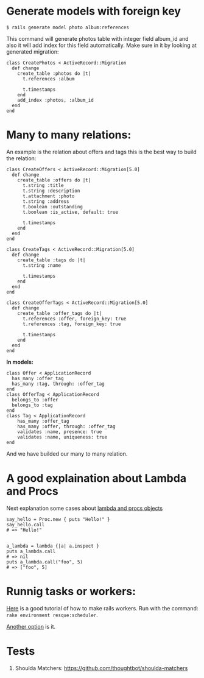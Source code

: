 # Generate models with foreign key
    $ rails generate model photo album:references

This command will generate photos table with integer field album_id and also it will add index for this field automatically. Make sure in it by looking at generated migration:

    class CreatePhotos < ActiveRecord::Migration
      def change
        create_table :photos do |t|
          t.references :album

          t.timestamps
        end
        add_index :photos, :album_id
      end
    end

# Many to many relations:
An example is the relation about offers and tags this is the best way to build the relation:
```
class CreateOffers < ActiveRecord::Migration[5.0]
  def change
    create_table :offers do |t|
      t.string :title
      t.string :description
      t.attachment :photo
      t.string :address
      t.boolean :outstanding
      t.boolean :is_active, default: true

      t.timestamps
    end
  end
end
```

```
class CreateTags < ActiveRecord::Migration[5.0]
  def change
    create_table :tags do |t|
      t.string :name

      t.timestamps
    end
  end
end
```
```
class CreateOfferTags < ActiveRecord::Migration[5.0]
  def change
    create_table :offer_tags do |t|
      t.references :offer, foreign_key: true
      t.references :tag, foreign_key: true

      t.timestamps
    end
  end
end
```
**In models:**
```
class Offer < ApplicationRecord
  has_many :offer_tag
  has_many :tag, through: :offer_tag
end
class OfferTag < ApplicationRecord
  belongs_to :offer
  belongs_to :tag
end
class Tag < ApplicationRecord
	has_many :offer_tag
	has_many :offer, through: :offer_tag
	validates :name, presence: true
	validates :name, uniqueness: true
end
```
And we have builded our many to many relation.

# A good explaination about Lambda and Procs
Next explanation some cases about 
[lambda and procs objects](http://augustl.com/blog/2008/procs_blocks_and_anonymous_functions/)

```
say_hello = Proc.new { puts "Hello!" }
say_hello.call
# => "Hello!"


a_lambda = lambda {|a| a.inspect }
puts a_lambda.call
# => nil
puts a_lambda.call("foo", 5)
# => ["foo", 5]
```

# Runnig tasks or workers:
[Here](https://github.com/resque/resque-scheduler) is a good tutorial of how to make rails workers. 
Run with the command: ``` rake environment resque:scheduler ```.

[Another option](https://github.com/resque/resque) is it.

# Tests
1. Shoulda Matchers: https://github.com/thoughtbot/shoulda-matchers


